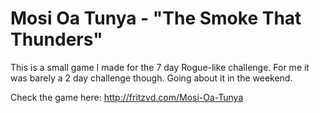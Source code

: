 # Mosi Oa Tunya - "The Smoke That Thunders"
This is a small game I made for the 7 day Rogue-like challenge.
For me it was barely a 2 day challenge though. Going about it in the weekend.

Check the game here: http://fritzvd.com/Mosi-Oa-Tunya
